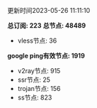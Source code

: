 更新时间2023-05-26 11:11:10

**总订阅: 223**
**总节点: 48489**
- vless节点: 36

**google ping有效节点: 1919**
- v2ray节点: 915
- ssr节点: 25
- trojan节点: 156
- ss节点: 823
